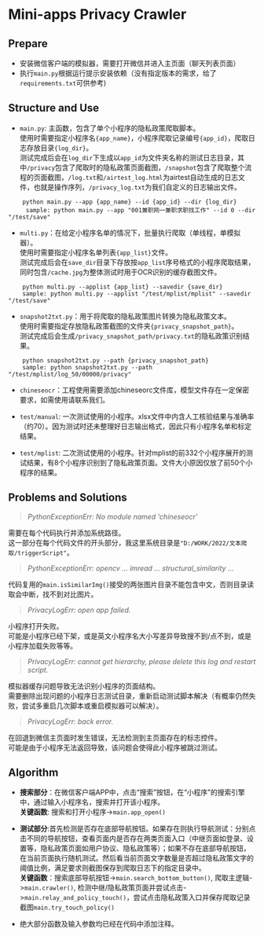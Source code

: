 # Mini-apps Privacy Crawler

## Prepare

* 安装微信客户端的模拟器，需要打开微信并进入主页面（聊天列表页面）
* 执行`main.py`根据运行提示安装依赖（没有指定版本的需求，给了`requirements.txt`可供参考)

## Structure and Use

* `main.py`: 主函数，包含了单个小程序的隐私政策爬取脚本。  
使用时需要指定小程序名`{app_name}`，小程序爬取记录编号`{app_id}`，爬取日志存放目录`{log_dir}`。  
测试完成后会在`log_dir`下生成以`app_id`为文件夹名称的测试日志目录，其中`/privacy`包含了爬取时的隐私政策页面截图，`/snapshot`包含了爬取整个流程的页面截图，`/log.txt`和`/airtest_log.html`为airtest自动生成的日志文件，也就是操作序列，`/privacy_log.txt`为我们自定义的日志输出文件。

```
    python main.py --app {app_name} --id {app_id} --dir {log_dir}
     sample: python main.py --app "001兼职网一兼职求职找工作" --id 0 --dir "/test/save"
```

* `multi.py`：在给定小程序名单的情况下，批量执行爬取（单线程，单模拟器）。  
使用时需要指定小程序名单列表`{app_list}`文件。  
测试完成后会在`save_dir`目录下存放按`app_list`序号格式的小程序爬取结果，同时包含`/cache.jpg`为整体测试时用于OCR识别的缓存截图文件。

```
    python multi.py --applist {app_list} --savedir {save_dir}
    sample: python multi.py --applist "/test/mplist/mplist" --savedir "/test/save"
```

* `snapshot2txt.py`：用于将爬取的隐私政策图片转换为隐私政策文本。  
使用时需要指定存放隐私政策截图的文件夹`{privacy_snapshot_path}`。  
测试完成后会生成`/privacy_snapshot_path/privacy.txt`的隐私政策识别结果。

```
    python snapshot2txt.py --path {privacy_snapshot_path}
    sample: python snapshot2txt.py --path "/test/mplist/log_50/00000/privacy"
```

* `chineseocr`：工程使用需要添加chineseorc文件库，模型文件存在一定保密要求，如需使用请联系我们。


* `test/manual`: 一次测试使用的小程序。xlsx文件中内含人工核验结果与准确率（约70）。因为测试时还未整理好日志输出格式，因此只有小程序名单和标定结果。

* `test/mplist`: 二次测试使用的小程序。针对mplist的前332个小程序展开的测试结果，有8个小程序识别到了隐私政策页面。文件大小原因仅放了前50个小程序的结果。

## Problems and Solutions

> *PythonExceptionErr: No module named 'chineseocr'*

需要在每个代码执行并添加系统路径。  
这一部分在每个代码文件的开头部分，我这里系统目录是`"D:/WORK/2022/文本爬取/triggerScript"`。

> *PythonExceptionErr: opencv ... imread ... structural_similarity ...*

代码复用的`main.isSimilarImg()`接受的两张图片目录不能包含中文，否则目录读取会中断，找不到对比图片。


> *PrivacyLogErr: open app failed.*

小程序打开失败。  
可能是小程序已经下架，或是英文小程序名大小写差异导致搜不到/点不到，或是小程序加载失败等等。

> *PrivacyLogErr: cannot get hierarchy, please delete this log and restart script.*

模拟器缓存问题导致无法识别小程序的页面结构。  
需要删除出现问题的小程序日志测试目录，重新启动测试脚本解决（有概率仍然失败，尝试多重启几次脚本或重启模拟器可以解决）。

> *PrivacyLogErr: back error.*

在回退到微信主页面时发生错误，无法检测到主页面存在的标志控件。  
可能是由于小程序无法返回导致，该问题会使得此小程序被跳过测试。


## Algorithm

- **搜索部分**：在微信客户端APP中，点击“搜索”按钮，在“小程序”的搜索引擎中，通过输入小程序名，搜索并打开该小程序。  
**关键函数**: 搜索和打开小程序->`main.app_open()`

- **测试部分**:首先检测是否存在底部导航按钮。如果存在则执行导航测试：分别点击不同的导航按钮，查看页面内是否存在两类页面入口（中继页面如登录、设置等，隐私政策页面如用户协议、隐私政策等）；如果不存在底部导航按钮，在当前页面执行随机测试。然后看当前页面文字数量是否超过隐私政策文字的阈值比例，满足要求则截图保存到爬取日志下的指定目录中。  
**关键函数**：搜索底部导航按钮->`main.search_bottom_button()`, 爬取主逻辑->`main.crawler()`, 检测中继/隐私政策页面并尝试点击->`main.relay_and_policy_touch()`，尝试点击隐私政策入口并保存爬取记录截图`main.try_touch_policy()`

- 绝大部分函数及输入参数均已经在代码中添加注释。